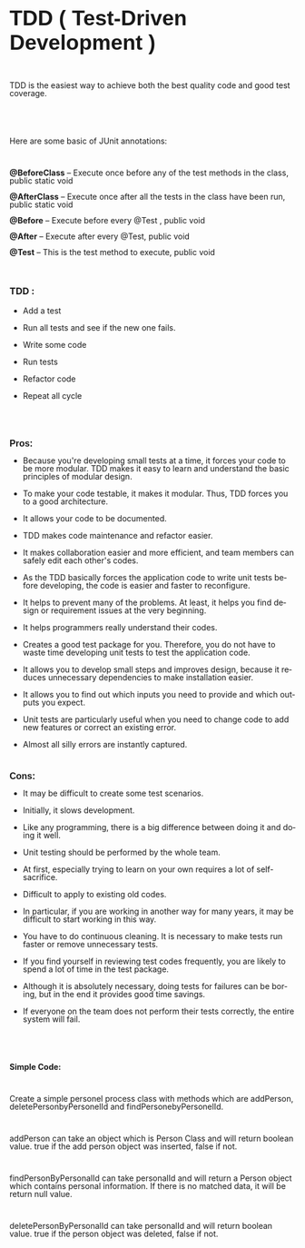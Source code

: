 <!DOCTYPE HTML PUBLIC "-//W3C//DTD HTML 4.0 Transitional//EN">
<html>
<body lang="en-US" dir="ltr">
<p align="center" style="margin-top: 0.17in; margin-bottom: 0.08in; line-height: 100%; page-break-after: avoid">
<font face="Liberation Sans, sans-serif"><font size="6" style="font-size: 28pt"><h1><b>TDD
( Test-Driven Development )</b></h1></font></font></p>
<p style="margin-bottom: 0in; line-height: 100%"><br/>

</p>
<p style="margin-bottom: 0in; line-height: 100%">TDD is the easiest
way to achieve both the best quality code and good test coverage.</p>
<p style="margin-bottom: 0in; line-height: 100%"><br/>

</p>
<p style="margin-bottom: 0in; line-height: 100%"><br/>

</p>
<p style="margin-bottom: 0in; line-height: 100%">Here are some basic
of JUnit annotations:</p>
<p style="margin-bottom: 0in; line-height: 100%"><br/>

</p>
<p style="margin-bottom: 0in; line-height: 100%"><b>@BeforeClass</b>
– Execute once before any of the test methods in the class, public
static void</p>
<p style="margin-bottom: 0in; line-height: 100%"><b>@AfterClass</b> –
Execute once after all the tests in the class have been run, public
static void</p>
<p style="margin-bottom: 0in; line-height: 100%"><b>@Before</b> –
Execute before every @Test , public void</p>
<p style="margin-bottom: 0in; line-height: 100%"><b>@After</b> –
Execute after every @Test, public void</p>
<p style="margin-bottom: 0in; line-height: 100%"><b>@Test</b> –
This is the test method to execute, public void</p>
<p style="margin-bottom: 0in; line-height: 100%"><br/>

</p>
<h3 class="western">TDD :</h3>
<ul>
	<li/>
<p style="margin-bottom: 0in; line-height: 100%">Add a test</p>
	<li/>
<p style="margin-bottom: 0in; line-height: 100%">Run all tests
	and see if the new one fails.</p>
	<li/>
<p style="margin-bottom: 0in; line-height: 100%">Write some
	code</p>
	<li/>
<p style="margin-bottom: 0in; line-height: 100%">Run tests</p>
	<li/>
<p style="margin-bottom: 0in; line-height: 100%">Refactor code</p>
	<li/>
<p style="margin-bottom: 0in; line-height: 100%">Repeat all
	cycle</p>
</ul>
<p style="margin-bottom: 0in; line-height: 100%"><br/>

</p>
<p style="margin-bottom: 0in; line-height: 100%"><br/>

</p>
<p style="margin-bottom: 0in; line-height: 100%"><font face="Liberation Sans, sans-serif"><font size="3" style="font-size: 12pt"><b>Pros:</b></font></font></p>
<ul>
	<li/>
<p style="margin-bottom: 0in; line-height: 100%">Because
	you're developing small tests at a time, it forces your code to be
	more modular. TDD makes it easy to learn and understand the basic
	principles of modular design.</p>
	<li/>
<p style="margin-bottom: 0in; line-height: 100%">To make your
	code testable, it makes it modular. Thus, TDD forces you to a good
	architecture.</p>
	<li/>
<p style="margin-bottom: 0in; line-height: 100%">It allows
	your code to be documented.</p>
	<li/>
<p style="margin-bottom: 0in; line-height: 100%">TDD makes
	code maintenance and refactor easier.</p>
	<li/>
<p style="margin-bottom: 0in; line-height: 100%">It makes
	collaboration easier and more efficient, and team members can safely
	edit each other's codes.</p>
	<li/>
<p style="margin-bottom: 0in; line-height: 100%">As the TDD
	basically forces the application code to write unit tests before
	developing, the code is easier and faster to reconfigure.</p>
	<li/>
<p style="margin-bottom: 0in; line-height: 100%">It helps to
	prevent many of the problems. At least, it helps you find design or
	requirement issues at the very beginning.</p>
	<li/>
<p style="margin-bottom: 0in; line-height: 100%">It helps
	programmers really understand their codes.</p>
	<li/>
<p style="margin-bottom: 0in; line-height: 100%">Creates a
	good test package for you. Therefore, you do not have to waste time
	developing unit tests to test the application code.</p>
	<li/>
<p style="margin-bottom: 0in; line-height: 100%">It allows you
	to develop small steps and improves design, because it reduces
	unnecessary dependencies to make installation easier.</p>
	<li/>
<p style="margin-bottom: 0in; line-height: 100%">It allows you
	to find out which inputs you need to provide and which outputs you
	expect.</p>
	<li/>
<p style="margin-bottom: 0in; line-height: 100%">Unit tests
	are particularly useful when you need to change code to add new
	features or correct an existing error.</p>
	<li/>
<p style="margin-bottom: 0in; line-height: 100%">Almost all
	silly errors are instantly captured.</p>
</ul>
<p style="margin-bottom: 0in; line-height: 100%"><br/>

</p>
<p style="margin-bottom: 0in; line-height: 100%"><font face="Liberation Sans, sans-serif"><font size="3" style="font-size: 12pt"><b>Cons:</b></font></font></p>
<ul>
	<li/>
<p style="margin-bottom: 0in; line-height: 100%">It may be
	difficult to create some test scenarios.</p>
	<li/>
<p style="margin-bottom: 0in; line-height: 100%">Initially, it
	slows development.</p>
	<li/>
<p style="margin-bottom: 0in; line-height: 100%">Like any
	programming, there is a big difference between doing it and doing it
	well.</p>
	<li/>
<p style="margin-bottom: 0in; line-height: 100%">Unit testing
	should be performed by the whole team.</p>
	<li/>
<p style="margin-bottom: 0in; line-height: 100%">At first,
	especially trying to learn on your own requires a lot of
	self-sacrifice.</p>
	<li/>
<p style="margin-bottom: 0in; line-height: 100%">Difficult to
	apply to existing old codes.</p>
	<li/>
<p style="margin-bottom: 0in; line-height: 100%">In
	particular, if you are working in another way for many years, it may
	be difficult to start working in this way.</p>
	<li/>
<p style="margin-bottom: 0in; line-height: 100%">You have to
	do continuous cleaning. It is necessary to make tests run faster or
	remove unnecessary tests.</p>
	<li/>
<p style="margin-bottom: 0in; line-height: 100%">If you find
	yourself in reviewing test codes frequently, you are likely to spend
	a lot of time in the test package.</p>
	<li/>
<p style="margin-bottom: 0in; line-height: 100%">Although it
	is absolutely necessary, doing tests for failures can be boring, but
	in the end it provides good time savings.</p>
	<li/>
<p style="margin-bottom: 0in; line-height: 100%">If everyone
	on the team does not perform their tests correctly, the entire
	system will fail.</p>
</ul>
<p style="margin-bottom: 0in; line-height: 100%"><br/>

</p>
<p style="margin-bottom: 0in; line-height: 100%"><br/>

</p>
<p style="margin-bottom: 0in; line-height: 100%"><b>Simple Code:</b></p>
<p style="margin-bottom: 0in; line-height: 100%"><br/>

</p>
<p style="margin-bottom: 0in; line-height: 100%">Create a simple
personel process class with methods which are addPerson,
deletePersonbyPersonelId and findPersonebyPersonelId.</p>
<p style="margin-bottom: 0in; line-height: 100%"><br/>

</p>
<p style="margin-bottom: 0in; line-height: 100%">addPerson can take
an object which is Person Class and will return boolean value. true
if the add person object was inserted, false if not.</p>
<p style="margin-bottom: 0in; line-height: 100%"><br/>

</p>
<p style="margin-bottom: 0in; line-height: 100%">findPersonByPersonalId
can take personalId and will return a Person object which contains
personal information. If there is no matched data, it will be return
null value.</p>
<p style="margin-bottom: 0in; line-height: 100%"><br/>

</p>
<p style="margin-bottom: 0in; line-height: 100%">deletePersonByPersonalId
can take personalId and will return boolean value. true if the person
object was deleted, false if not.</p>
</body>
</html>
